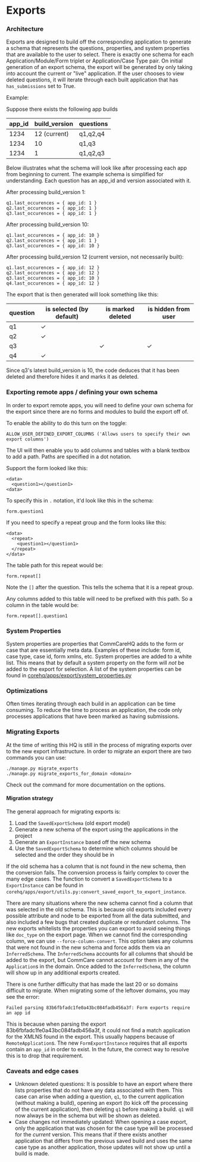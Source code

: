 # Exports

### Architecture

Exports are designed to build off the corresponding application to generate a schema that represents the questions, properties, and system properties that are available to the user to select. There is exactly one schema for each Application/Module/Form triplet or Application/Case Type pair. On initial generation of an export schema, the export will be generated by only taking into account the current or "live" application. If the user chooses to view deleted questions, it will iterate through each built application that has `has_submissions` set to True.

Example:

Suppose there exists the following app builds

| app_id  | build_version | questions |
|---|---|---|
| 1234  | 12 (current) | q1,q2,q4   |
| 1234  | 10  | q1,q3   |
| 1234  | 1  | q1,q2,q3   |

Below illustrates what the schema will look like after processing each app from beginning to current. The example schema is simplified for understanding. Each question has an app_id and version associated with it.

After processing build_version 1:
```
q1.last_occurences = { app_id: 1 }
q2.last_occurences = { app_id: 1 }
q3.last_occurences = { app_id: 1 }
```

After processing build_version 10:
```
q1.last_occurences = { app_id: 10 }
q2.last_occurences = { app_id: 1 }
q3.last_occurences = { app_id: 10 }
```

After processing build_version 12 (current version, not necessarily built):
```
q1.last_occurences = { app_id: 12 }
q2.last_occurences = { app_id: 12 }
q3.last_occurences = { app_id: 10 }
q4.last_occurences = { app_id: 12 }
```

The export that is then generated will look something like this:

| question | is selected (by default) | is marked deleted | is hidden from user |
|------|---|---|---|
| q1 | ✓ |  |  |
| q2 | ✓ |  |  |
| q3 | | ✓ | ✓ |
| q4 | ✓ |  |  |

Since q3's latest build_version is 10, the code deduces that it has been deleted and therefore hides it and marks it as deleted.

### Exporting remote apps / defining your own schema

In order to export remote apps, you will need to define your own schema for the export since there are no forms and modules to build the export off of.

To enable the ability to do this turn on the toggle:
```
ALLOW_USER_DEFINED_EXPORT_COLUMNS ('Allows users to specify their own export columns')
```

The UI will then enable you to add columns and tables with a blank textbox to add a path. Paths are specified in a dot notation.

Support the form looked like this:

```
<data>
  <question1></question1>
<data>
```

To specify this in `.` notation, it'd look like this in the schema:
```
form.question1
```

If you need to specify a repeat group and the form looks like this:

```
<data>
  <repeat>
    <question1></question1>
  </repeat>
</data>
```

The table path for this repeat would be:
```
form.repeat[]
```
Note the `[]` after the question. This tells the schema that it is a repeat group.

Any columns added to this table will need to be prefixed with this path. So a column in the table would be:

```
form.repeat[].question1
```

### System Properties

System properties are properties that CommCareHQ adds to the form or case that are essentially meta data.  Examples of these include: form id, case type, case id, form xmlns, etc. System properties are added to a white list. This means that by default a system property on the form will _not_ be added to the export for selection. A list of the system properties can be found in [corehq/apps/export/system_properties.py](https://github.com/dimagi/commcare-hq/blob/master/corehq/apps/export/system_properties.py)

### Optimizations

Often times iterating through each build in an application can be time consuming. To reduce the time to process an application, the code only processes applications that have been marked as having submissions.

### Migrating Exports

At the time of writing this HQ is still in the process of migrating exports over to the new export
infrastructure. In order to migrate an export there are two commands you can use:

```
./manage.py migrate_exports
./manage.py migrate_exports_for_domain <domain>
```

Check out the command for more documentation on the options.

#### Migration strategy

The general approach for migrating exports is:

1. Load the `SavedExportSchema` (old export model)
2. Generate a new schema of the export using the applications in the project
3. Generate an `ExportInstance` based off the new schema
4. Use the `SavedExportSchema` to determine which columns should be selected and the order they should be in

If the old schema has a column that is not found in the new schema, then the conversion fails. The conversion process is fairly complex to cover the many edge cases. The function to convert a `SavedExportSchema` to a `ExportInstance` can be found in `corehq/apps/export/utils.py:convert_saved_export_to_export_instance`.

There are many situations where the new schema cannot find a column that was selected in the old schema. This is because old exports included every possible attribute and node to be exported from all the data submitted, and also included a few bugs that created duplicate or redundant columns. The new exports whitelists the properties you can export to avoid seeing things like `doc_type` on the export page. When we cannot find the corresponding column, we can use `--force-column-convert`. This option takes any columns that were not found in the new schema and force adds them via an `InferredSchema`. The `InferredSchema` accounts for all columns that should be added to the export, but CommCare cannot account for them in any of the `Application`s in the domain. Once added to the `InferredSchema`, the column will show up in any additional exports created.

There is one further difficulty that has made the last 20 or so domains difficult to migrate. When migrating some of the leftover domains, you may see the error:

```
Failed parsing 83b6fbfadc1fe0a43bc084fadb456a3f: Form exports require an app id
```

This is because when parsing the export 83b6fbfadc1fe0a43bc084fadb456a3f, it could not find a match application for the XMLNS found in the export. This usually happens because of `RemoteApplication`s. The new `FormExportInstance` requires that all exports contain an `app_id` in order to exist. In the future, the correct way to resolve this is to drop that requirement.

### Caveats and edge cases

- Unknown deleted questions: It is possible to have an export where there lists properties that do not have any data associated with them. This case can arise when adding a question, `q1`, to the current application (without making a build), opening an export (to kick off the processing of the current application), then deleting `q1` before making a build. `q1` will now always be in the schema but will be shown as deleted.
- Case changes not immediately updated: When opening a case export, only the application that was chosen for the case type will be processed for the _current_ version. This means that if there exists another application that differs from the previous saved build and uses the same case type as another application, those updates will not show up until a build is made.

